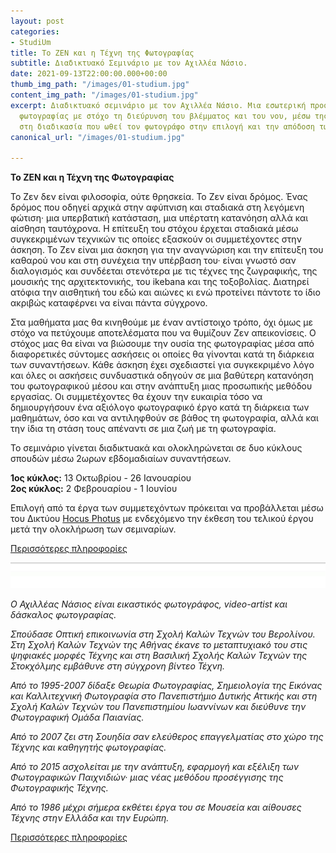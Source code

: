 ```yaml
---
layout: post
categories:
- StudiUm
title: Το ΖΕΝ και η Τέχνη της Φωτογραφίας
subtitle: Διαδικτυακό Σεμινάριο με τον Αχιλλέα Νάσιο.
date: 2021-09-13T22:00:00.000+00:00
thumb_img_path: "/images/01-studium.jpg"
content_img_path: "/images/01-studium.jpg"
excerpt: Διαδικτυακό σεμινάριο με τον Αχιλλέα Νάσιο. Μια εσωτερική προσέγγιση της
  φωτογραφίας με στόχο τη διεύρυνση του βλέμματος και του νου, μέσω της εμβάθυνσης
  στη διαδικασία που ωθεί τον φωτογράφο στην επιλογή και την απόδοση των θεμάτων του.
canonical_url: "/images/01-studium.jpg"

---
```

**Το ΖΕΝ και η Τέχνη της Φωτογραφίας**

Το Ζεν δεν είναι φιλοσοφία, ούτε θρησκεία. Το Ζεν είναι δρόμος. Ένας δρόμος που οδηγεί αρχικά στην αφύπνιση και σταδιακά στη λεγόμενη φώτιση· μια υπερβατική κατάσταση, μια υπέρτατη κατανόηση αλλά και αίσθηση ταυτόχρονα. Η επίτευξη του στόχου έρχεται σταδιακά μέσω συγκεκριμένων τεχνικών τις οποίες εξασκούν οι συμμετέχοντες στην άσκηση. Το Ζεν είναι μια άσκηση για την αναγνώριση και την επίτευξη του καθαρού νου και στη συνέχεια την υπέρβαση του· είναι γνωστό σαν διαλογισμός και συνδέεται στενότερα με τις τέχνες της ζωγραφικής, της μουσικής της αρχιτεκτονικής, του ikebana και της τοξοβολίας. Διατηρεί ατόφια την αισθητική του εδώ και αιώνες κι ενώ προτείνει πάντοτε το ίδιο ακριβώς καταφέρνει να είναι πάντα σύγχρονο.

Στα μαθήματα μας θα κινηθούμε με έναν αντίστοιχο τρόπο, όχι όμως με στόχο να πετύχουμε αποτελέσματα που να θυμίζουν Ζεν απεικονίσεις. Ο στόχος μας θα είναι να βιώσουμε την ουσία της φωτογραφίας μέσα από διαφορετικές σύντομες ασκήσεις οι οποίες θα γίνονται κατά τη διάρκεια των συναντήσεων. Κάθε άσκηση έχει σχεδιαστεί για συγκεκριμένο λόγο και όλες οι ασκήσεις συνδυαστικά οδηγούν σε μια βαθύτερη κατανόηση του φωτογραφικού μέσου και στην ανάπτυξη μιας προσωπικής μεθόδου εργασίας. Οι συμμετέχοντες θα έχουν την ευκαιρία τόσο να δημιουργήσουν ένα αξιόλογο φωτογραφικό έργο κατά τη διάρκεια των μαθημάτων, όσο και να αντιληφθούν σε βάθος τη φωτογραφία, αλλά και την ίδια τη στάση τους απέναντι σε μια ζωή με τη φωτογραφία.

Το σεμινάριο γίνεται διαδικτυακά και ολοκληρώνεται σε δυο κύκλους σπουδών μέσω 2ωρων εβδομαδιαίων συναντήσεων.

**1ος κύκλος:** 13 Οκτωβρίου - 26 Ιανουαρίου  
**2ος κύκλος:** 2 Φεβρουαρίου - 1 Ιουνίου

Επιλογή από τα έργα των συμμετεχόντων πρόκειται να προβάλλεται μέσω του Δικτύου <a href="https://hocusphotus.com/blog" target="blank"> Hocus Photus</a> με ενδεχόμενο την έκθεση του τελικού έργου μετά την ολοκλήρωση των σεμιναρίων.

<a href="https://hocusphotus.com/contact/" target="blank"> Περισσότερες πληροφορίες</a>

![](/images/bwok-2.jpg)

_Ο Αχιλλέας Νάσιος είναι εικαστικός φωτογράφος, video-artist και δάσκαλος φωτογραφίας._

_Σπούδασε Οπτική επικοινωνία στη Σχολή Καλών Τεχνών του Βερολίνου. Στη Σχολή Καλών Τεχνών της Αθήνας έκανε το μεταπτυχιακό του στις ψηφιακές μορφές Τέχνης και στη Βασιλική Σχολής Καλών Τεχνών της Στοκχόλμης εμβάθυνε στη σύγχρονη βίντεο Τέχνη._

_Από το 1995-2007 δίδαξε Θεωρία Φωτογραφίας, Σημειολογία της Εικόνας και Καλλιτεχνική Φωτογραφία στο Πανεπιστήμιο Δυτικής Αττικής και στη Σχολή Καλών Τεχνών του Πανεπιστημίου Ιωαννίνων και διεύθυνε την Φωτογραφική Ομάδα Παιανίας._

_Από το 2007 ζει στη Σουηδία σαν ελεύθερος επαγγελματίας στο χώρο της Τέχνης και καθηγητής φωτογραφίας._

_Από το 2015 ασχολείται με την ανάπτυξη, εφαρμογή και εξέλιξη των Φωτογραφικών Παιχνιδιών· μιας νέας μεθόδου προσέγγισης της Φωτογραφικής Τέχνης._

_Από το 1986 μέχρι σήμερα εκθέτει έργα του σε Μουσεία και αίθουσες Τέχνης στην Ελλάδα και την Ευρώπη._

<a href="https://anikon.org/about/" target="blank"> Περισσότερες πληροφορίες</a>